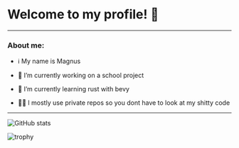 # Welcome to my profile! 👋
---
### About me:

- ℹ️ My name is Magnus

- 🔭 I’m currently working on a school project

- 🌱 I’m currently learning rust with bevy

- 😶‍🌫️ I mostly use private repos so you dont have to look at my shitty code

---

  
![GitHub stats](https://github-readme-stats.vercel.app/api?username=camelcaseisthebest&show_icons=true&theme=codeSTACKr&bg_color=00000000)

![trophy](https://github-profile-trophy.vercel.app/?username=camelcaseisthebest&theme=juicyfresh&no-bg=true)
<!--- ![Top Langs](https://github-readme-stats.vercel.app/api/top-langs/?username=camelcaseisthebest&theme=codeSTACKr&bg_color=00000000) --->

